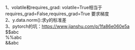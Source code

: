 1、volatile和requires_grad: volatile=True相当于requires_grad=False,requires_grad=True 要求梯度  
2、y.data.norm():求y的标准差  
3、pytorch的坑：https://www.jianshu.com/p/1fa86e060e5a  
$$abc  
%%abc  
&&abc  
